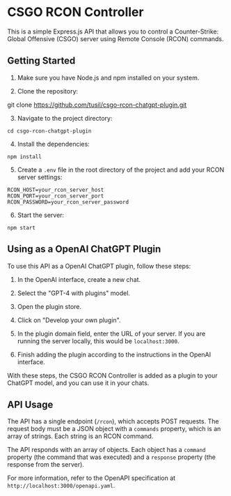 # CSGO RCON Controller

This is a simple Express.js API that allows you to control a Counter-Strike: Global Offensive (CSGO) server using Remote Console (RCON) commands.

## Getting Started

1. Make sure you have Node.js and npm installed on your system.

2. Clone the repository:

git clone https://github.com/tusil/csgo-rcon-chatgpt-plugin.git

3. Navigate to the project directory:

```
cd csgo-rcon-chatgpt-plugin
```

4. Install the dependencies:

```
npm install
```

5. Create a `.env` file in the root directory of the project and add your RCON server settings:

```
RCON_HOST=your_rcon_server_host
RCON_PORT=your_rcon_server_port
RCON_PASSWORD=your_rcon_server_password
```

6. Start the server:

```
npm start
```

## Using as a OpenAI ChatGPT Plugin

To use this API as a OpenAI ChatGPT plugin, follow these steps:

1. In the OpenAI interface, create a new chat.

2. Select the "GPT-4 with plugins" model.

3. Open the plugin store.

4. Click on "Develop your own plugin".

5. In the plugin domain field, enter the URL of your server. If you are running the server locally, this would be `localhost:3000`.

6. Finish adding the plugin according to the instructions in the OpenAI interface.

With these steps, the CSGO RCON Controller is added as a plugin to your ChatGPT model, and you can use it in your chats.

## API Usage

The API has a single endpoint (`/rcon`), which accepts POST requests. The request body must be a JSON object with a `commands` property, which is an array of strings. Each string is an RCON command.

The API responds with an array of objects. Each object has a `command` property (the command that was executed) and a `response` property (the response from the server).

For more information, refer to the OpenAPI specification at `http://localhost:3000/openapi.yaml`.

